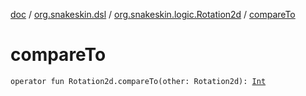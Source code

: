 [doc](../../index.md) / [org.snakeskin.dsl](../index.md) / [org.snakeskin.logic.Rotation2d](index.md) / [compareTo](./compare-to.md)

# compareTo

`operator fun Rotation2d.compareTo(other: Rotation2d): `[`Int`](https://kotlinlang.org/api/latest/jvm/stdlib/kotlin/-int/index.html)